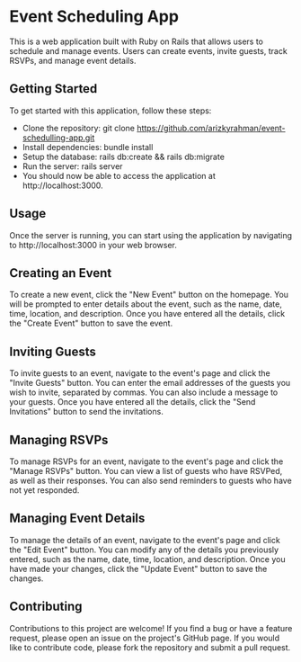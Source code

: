 # Event Scheduling App
This is a web application built with Ruby on Rails that allows users to schedule and manage events. Users can create events, invite guests, track RSVPs, and manage event details.

## Getting Started
To get started with this application, follow these steps:

- Clone the repository: git clone https://github.com/arizkyrahman/event-schedulling-app.git
- Install dependencies: bundle install
- Setup the database: rails db:create && rails db:migrate
- Run the server: rails server
- You should now be able to access the application at http://localhost:3000.

## Usage
Once the server is running, you can start using the application by navigating to http://localhost:3000 in your web browser.

## Creating an Event
To create a new event, click the "New Event" button on the homepage. You will be prompted to enter details about the event, such as the name, date, time, location, and description. Once you have entered all the details, click the "Create Event" button to save the event.

## Inviting Guests
To invite guests to an event, navigate to the event's page and click the "Invite Guests" button. You can enter the email addresses of the guests you wish to invite, separated by commas. You can also include a message to your guests. Once you have entered all the details, click the "Send Invitations" button to send the invitations.

## Managing RSVPs
To manage RSVPs for an event, navigate to the event's page and click the "Manage RSVPs" button. You can view a list of guests who have RSVPed, as well as their responses. You can also send reminders to guests who have not yet responded.

## Managing Event Details
To manage the details of an event, navigate to the event's page and click the "Edit Event" button. You can modify any of the details you previously entered, such as the name, date, time, location, and description. Once you have made your changes, click the "Update Event" button to save the changes.

## Contributing
Contributions to this project are welcome! If you find a bug or have a feature request, please open an issue on the project's GitHub page. If you would like to contribute code, please fork the repository and submit a pull request.
